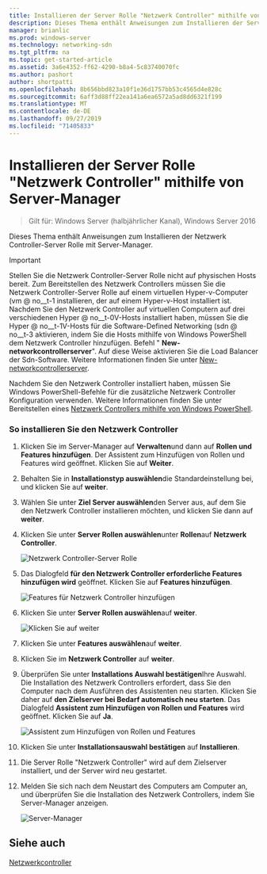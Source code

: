 ```yaml
---
title: Installieren der Server Rolle "Netzwerk Controller" mithilfe von Server-Manager
description: Dieses Thema enthält Anweisungen zum Installieren der Server Rolle "Netzwerk Controller" mithilfe von Server-Manager in Windows Server 2016.
manager: brianlic
ms.prod: windows-server
ms.technology: networking-sdn
ms.tgt_pltfrm: na
ms.topic: get-started-article
ms.assetid: 3a6e4352-ff62-4290-b8a4-5c83740070fc
ms.author: pashort
author: shortpatti
ms.openlocfilehash: 8b656bbd823a10f1e36d1757bb53c4565d4e828c
ms.sourcegitcommit: 6aff3d88ff22ea141a6ea6572a5ad8dd6321f199
ms.translationtype: MT
ms.contentlocale: de-DE
ms.lasthandoff: 09/27/2019
ms.locfileid: "71405833"
---
```

# <a name="install-the-network-controller-server-role-using-server-manager"></a>Installieren der Server Rolle "Netzwerk Controller" mithilfe von Server-Manager

>Gilt für: Windows Server (halbjährlicher Kanal), Windows Server 2016

Dieses Thema enthält Anweisungen zum Installieren der Netzwerk Controller-Server Rolle mit Server-Manager.

>[!IMPORTANT]
>Stellen Sie die Netzwerk Controller-Server Rolle nicht auf physischen Hosts bereit. Zum Bereitstellen des Netzwerk Controllers müssen Sie die Netzwerk Controller-Server Rolle auf einem virtuellen Hyper-v-Computer \(vm @ no__t-1 installieren, der auf einem Hyper-v-Host installiert ist. Nachdem Sie den Netzwerk Controller auf virtuellen Computern auf drei verschiedenen Hyper @ no__t-0V-Hosts installiert haben, müssen Sie die Hyper @ no__t-1V-Hosts für die Software-Defined Networking \(sdn @ no__t-3 aktivieren, indem Sie die Hosts mithilfe von Windows PowerShell dem Netzwerk Controller hinzufügen. Befehl " **New-networkcontrollerserver**". Auf diese Weise aktivieren Sie die Load Balancer der Sdn-Software. Weitere Informationen finden Sie unter [New-networkcontrollerserver](https://technet.microsoft.com/itpro/powershell/windows/network-controller/new-networkcontrollerserver).
  
Nachdem Sie den Netzwerk Controller installiert haben, müssen Sie Windows PowerShell-Befehle für die zusätzliche Netzwerk Controller Konfiguration verwenden. Weitere Informationen finden Sie unter Bereitstellen eines [Netzwerk Controllers mithilfe von Windows PowerShell](../../deploy/Deploy-Network-Controller-using-Windows-PowerShell.md).  
  
### <a name="to-install-network-controller"></a>So installieren Sie den Netzwerk Controller  
  
1.  Klicken Sie im Server-Manager auf **Verwalten**und dann auf **Rollen und Features hinzufügen**. Der Assistent zum Hinzufügen von Rollen und Features wird geöffnet. Klicken Sie auf **Weiter**.  
  
2.  Behalten Sie in **Installationstyp auswählen**die Standardeinstellung bei, und klicken Sie auf **weiter**.  
  
3.  Wählen Sie unter **Ziel Server auswählen**den Server aus, auf dem Sie den Netzwerk Controller installieren möchten, und klicken Sie dann auf **weiter**.  
  
4.  Klicken Sie unter **Server Rollen auswählen**unter **Rollen**auf **Netzwerk Controller**.  
  
    ![Netzwerk Controller-Server Rolle](../../../media/Install-the-Network-Controller-server-role-using-Server-Manager/netc_install_07.jpg)  
  
5.  Das Dialogfeld **für den Netzwerk Controller erforderliche Features hinzufügen wird** geöffnet. Klicken Sie auf **Features hinzufügen**.  
  
    ![Features für Netzwerk Controller hinzufügen](../../../media/Install-the-Network-Controller-server-role-using-Server-Manager/netc_install_06.jpg)  
  
6.  Klicken Sie unter **Server Rollen auswählen**auf **weiter**.  
  
    ![Klicken Sie auf weiter](../../../media/Install-the-Network-Controller-server-role-using-Server-Manager/netc_install_07.jpg)  
  
7.  Klicken Sie unter **Features auswählen**auf **weiter**.  
  
8.  Klicken Sie im **Netzwerk Controller** auf **weiter**.  
  
9. Überprüfen Sie unter **Installations Auswahl bestätigen**Ihre Auswahl. Die Installation des Netzwerk Controllers erfordert, dass Sie den Computer nach dem Ausführen des Assistenten neu starten. Klicken Sie daher auf **den Zielserver bei Bedarf automatisch neu starten**. Das Dialogfeld **Assistent zum Hinzufügen von Rollen und Features** wird geöffnet. Klicken Sie auf **Ja**.  
  
    ![Assistent zum Hinzufügen von Rollen und Features](../../../media/Install-the-Network-Controller-server-role-using-Server-Manager/netc_install_11.jpg)  
  
10. Klicken Sie unter **Installationsauswahl bestätigen** auf **Installieren**.  
  
11. Die Server Rolle "Netzwerk Controller" wird auf dem Zielserver installiert, und der Server wird neu gestartet.  
  
12. Melden Sie sich nach dem Neustart des Computers am Computer an, und überprüfen Sie die Installation des Netzwerk Controllers, indem Sie Server-Manager anzeigen.  
  
    ![Server-Manager](../../../media/Install-the-Network-Controller-server-role-using-Server-Manager/nc_013.jpg)  
  
## <a name="see-also"></a>Siehe auch  
[Netzwerkcontroller](Network-Controller.md)  
  


